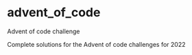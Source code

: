 # advent_of_code
Advent of code challenge

Complete solutions for the Advent of code challenges for 2022
